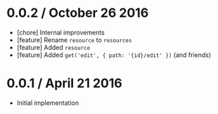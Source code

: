 0.0.2 / October 26 2016
======================

* [chore] Internal improvements
* [feature] Rename `resource` to `resources`
* [feature] Added `resource`
* [feature] Added `get('edit', { path: '{id}/edit' })` (and friends)

0.0.1 / April 21 2016
======================

* Initial implementation
